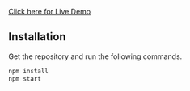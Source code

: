 [Click here for Live Demo](https://paragrajhans.github.io/SP/)

## Installation
Get the repository and  run the following commands.
 
```bash
npm install 
npm start
```
   
